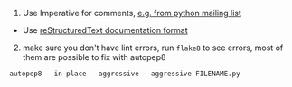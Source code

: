 1. Use Imperative for comments, [e.g. from python mailing list](https://mail.python.org/pipermail/python-list/2014-February/666361.html)
  - Use [reStructuredText documentation format](https://thomas-cokelaer.info/tutorials/sphinx/docstring_python.html)
2. make sure you don't have lint errors, run `flake8` to see errors, most of them are possible to fix with autopep8
```
autopep8 --in-place --aggressive --aggressive FILENAME.py
```

